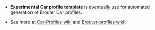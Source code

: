 
* **Experimental Car profile template** is eventually use for automated generation of Brouter Car profiles. 

* See more at [Car-Profiles wiki](https://github.com/poutnikl/Car-Profile/wiki) and [Brouter-profiles wiki](https://github.com/poutnikl/Brouter-profiles/wiki). 


